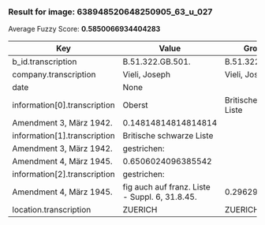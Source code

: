 ### Result for image: 638948520648250905_63_u_027
Average Fuzzy Score: **0.5850066934404283**
<small>

| Key | Value | Ground Truth | Score |
| --- | --- | --- | --- |
| b_id.transcription | B.51.322.GB.501. | B.51.322.GB.501. | 1.0 |
| company.transcription | Vieli, Joseph | Vieli, Joseph | 1.0 |
| date | None |  | 0.0 |
| information[0].transcription | Oberst | Britische schwarze Liste
Amendment 3, März 1942. | 0.14814814814814814 |
| information[1].transcription | Britische schwarze Liste
Amendment 3, März 1942. | gestrichen:
Amendment 4, März 1945. | 0.6506024096385542 |
| information[2].transcription | gestrichen:
Amendment 4, März 1945. | fig auch auf franz. Liste - Suppl. 6, 31.8.45. | 0.2962962962962963 |
| location.transcription | ZUERICH | ZUERICH | 1.0 |

</small>
